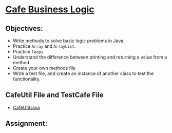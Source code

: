 # [Cafe Business Logic](https://login.codingdojo.com/m/315/9299/62850)

## Objectives:
- Write methods to solve basic logic problems in Java.
- Practice `Array` and `ArrayList`.
- Practice `loops`.
- Understand the difference between printing and returning a value from a method.
- Create your own methods file
- Write a test file, and create an instance of another class to test the functionality.

## CafeUtil File and TestCafe File

- [CafeUtil.java]()

## Assignment: